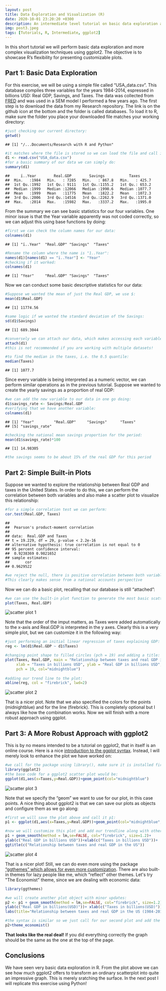```yaml
---
layout: post
title: Data Exploration and Visualization (R)
date: 2020-10-01 23:20:20 +0300
description: An intermediate level tutorial on basic data exploration and ggplot2
img: post3.jpeg
tags: [Tutorials, R, Intermediate, ggplot2]
---
```



In this short tutorial we will perform basic data exploration and more
complex visualization techniques using ggplot2. The
objective is to showcase R’s flexibility for presenting customizable
plots.

Part 1: Basic Data Exploration
------------------------------

For this exercise, we will be using a simple file called
“USA\_data.csv”. This database compiles three variables for the years
1984-2014, espressed in billions USD: Real GDP, Savings, and Taxes. The data was collected from [FRED](https://fred.stlouisfed.org) 
and was used in a SEM model I performed a few years ago. The first step is to download 
the data from my Research repository. The link is on the github icon at the bottom and the 
folder is called databases. To load it to R, make sure the folder 
you place your downloaded file matches your working directory:

``` r
#just checking our current directory:
getwd()
```

    ## [1] "/...Documents/Research with R and Python"

``` r
#it matches where the file is stored so we can load the file and call it d1:
d1 <- read.csv("USA_data.csv")
#for a basic summary of our data we can simply do:
summary(d1)
```

    ##     ï..Year        Real.GDP        Savings           Taxes       
    ##  Min.   :1984   Min.   : 7285   Min.   : 867.8   Min.   : 425.7  
    ##  1st Qu.:1992   1st Qu.: 9111   1st Qu.:1155.2   1st Qu.: 653.2  
    ##  Median :1999   Median :12066   Median :1990.6   Median :1077.7  
    ##  Mean   :1999   Mean   :11775   Mean   :1822.2   Mean   :1072.3  
    ##  3rd Qu.:2006   3rd Qu.:14516   3rd Qu.:2262.9   3rd Qu.:1371.0  
    ##  Max.   :2014   Max.   :15982   Max.   :3337.2   Max.   :1995.0

From the summary we can see basic statistics for our four variables. One
minor issue is that the Year variable apparently was not coded
correctly, so we can adjust this using base functions by doing:

``` r
#first we can check the column names for our data:
colnames(d1)
```

    ## [1] "ï..Year"  "Real.GDP" "Savings"  "Taxes"

``` r
#Rename the column where the name is "1..Year":
names(d1)[names(d1) == "ï..Year"] <- "Year"
#checking if it worked:
colnames(d1)
```

    ## [1] "Year"     "Real.GDP" "Savings"  "Taxes"

Now we can conduct some basic descriptive statistics for our data:

``` r
#Suppose we wanted the mean of just the Real GDP, we use $:
mean(d1$Real.GDP)
```

    ## [1] 11774.56

``` r
#same logic if we wanted the standard deviation of the Savings:
sd(d1$Savings)
```

    ## [1] 689.3044

``` r
#conversely we can attach our data, which makes accessing each variable easier:
attach(d1)
#this is not recommended if you are working with multiple datasets!

#to find the median in the taxes, i.e. the 0.5 quantile:
median(Taxes)
```

    ## [1] 1077.7

Since every variable is being interpreted as a numeric vector, we can
perform similar operations as in the previous tutorial. Suppose we
wanted to create the yearly savings as a proportion of real GDP:

``` r
#we can add the new variable to our data in one go doing:
d1$savings_rate <- Savings/Real.GDP
#verifying that we have another variable:
colnames(d1)
```

    ## [1] "Year"         "Real.GDP"     "Savings"      "Taxes"       
    ## [5] "savings_rate"

``` r
#checking the national mean savings proportion for the period:
mean(d1$savings_rate)*100
```

    ## [1] 14.98305

``` r
#the savings seems to be about 15% of the real GDP for this period
```

Part 2: Simple Built-in Plots
-----------------------------

Suppose we wanted to explore the relationship between Real GDP and taxes
in the United States. In order to do this, we can perform the
correlation between both variables and also make a scatter plot to
visualize this relationship:

``` r
#for a simple correlation test we can perform: 
cor.test(Real.GDP, Taxes)
```

    ## 
    ##  Pearson's product-moment correlation
    ## 
    ## data:  Real.GDP and Taxes
    ## t = 19.229, df = 29, p-value < 2.2e-16
    ## alternative hypothesis: true correlation is not equal to 0
    ## 95 percent confidence interval:
    ##  0.9238369 0.9821652
    ## sample estimates:
    ##       cor 
    ## 0.9629522

``` r
#we reject the null, there is positive correlation between both variables. 
#This clearly makes sense from a national accounts perspective
```

Now we can do a basic plot, recalling that our database is still “attached”:

``` r
#we can use the built-in plot function to generate the most basic scatterplot:
plot(Taxes, Real.GDP)
```
![scatter plot 1]({{site.baseurl}}/assets/img/post3_p1.png)

Note that the order of the imput matters, as Taxes were added automatically to the x-axis and Real.GDP is interpreted in the y axes.
Clearly this is a very simple plot, but we can customize it in the following way:

``` r
#just performing an initial linear regression of taxes explaining GDP:
reg <- lm(d1$Real.GDP ~ d1$Taxes)

#changing point shape to filled circles (pch = 19) and adding a title:
plot(Taxes, Real.GDP, main = "Relationship between taxes and real GDP in the US",
     xlab = "Taxes in billions USD", ylab = "Real GDP in billions USD",
     pch = 19, col="midnightblue")
     
#adding our trend line to the plot: 
abline(reg, col = "firebrick", lwd=2)
```

![scatter plot 2]({{site.baseurl}}/assets/img/post3_p2.png)


That is a nicer plot. Note that we also specified the colors for the
points (midnightblue) and for the line (firebrick). This is completely
optional but I always like how the combination works. Now we will finish
with a more robust approach using ggplot.

Part 3: A More Robust Approach with ggplot2
-------------------------------------------

This is by no means intended to be a tutorial on ggplot2, that in itself
is an online course. Here is a nice [introduction to the ggplot syntax](http://r-statistics.co/ggplot2-Tutorial-With-R.html).
Instead, I will merely look to enhance the plot we have
worked on:

``` r
#we call for the package using library(), make sure it is installed first:
library(ggplot2)
#the base code for a ggplot2 scatter plot would be:
ggplot(d1,aes(x=Taxes,y=Real.GDP))+geom_point(col="midnightblue") 
```

![scatter plot 3]({{site.baseurl}}/assets/img/post3_p3.png)


Note that we specify the “geom” we want to use for our plot, in this
case points. A nice thing about ggplot2 is that we can save our plots as
objects and configure them as we go along:

``` r
#first we will save the plot above and call it p1:
p1 <- ggplot(d1,aes(x=Taxes,y=Real.GDP))+geom_point(col="midnightblue", size=1.5) 

#now we will customize this plot and add our trendline along with other nice elements:
p1 + geom_smooth(method = lm,se=FALSE, col="firebrick", size=1.2)+ 
ylab(c("Real GDP in billions USD"))+xlab(c("Taxes in billions USD"))+ 
ggtitle(c("Relationship between taxes and real GDP in the US"))
```

![scatter plot 4]({{site.baseurl}}/assets/img/post3_p4.png)


That is a nicer plot! Still, we can do even more using the package
[“ggthemes” which allows for even more customization](http://www.sthda.com/english/wiki/ggplot2-themes-and-background-colors-the-3-elements). There are also
built-in themes for lazy people like me, which “reflect” other themes.
Let's try "The Economist" theme, since we are dealing with economic
data:

``` r
library(ggthemes)
```
``` r
#we will create another plot object with minor updates: 
p2 <- p1 + geom_smooth(method = lm,se=FALSE, col="firebrick", size=1.2)+ 
ylab(c("Real GDP in billions(USD)"))+ xlab(c("Taxes in billions(USD)"))+ 
labs(title="Relationship between taxes and real GDP in the US (1984-2014)", caption = "Source: FRED")

#the syntax is similar so we just call for our second plot and add the theme:
p2+theme_economist()
```

**That looks like the real deal!** If you did everything correctly the graph
should be the same as the one at the top of the page.



Conclusions
-----------

We have seen very basic data exploration in R. From the plot above we can see how much
ggplot2 offers to transform an ordinary scatterplot into quite an impressive graph. 
This is merely sratching the surface. In the next post I will replicate this exercise using Python!
